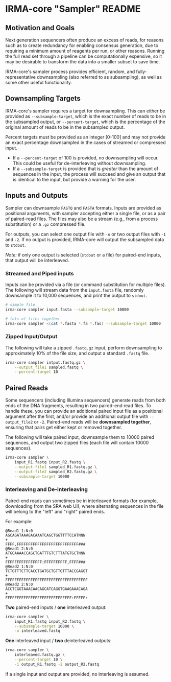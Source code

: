 # IRMA-core "Sampler" README

## Motivation and Goals

Next generation sequencers often produce an excess of reads, for reasons such as to create redundancy for enabling consensus generation, due to requiring a minimum amount of reagents per run, or other reasons. Running the full read set through a pipeline can be computationally expensive, so it may be desirable to transform the data into a smaller subset to save time.

IRMA-core's sampler process provides efficient, random, and fully-representative downsampling (also referred to as subsampling), as well as some other useful functionality.

## Downsampling Targets

IRMA-core's sampler requires a target for downsampling. This can either be provided as `--subsample-target`, which is the exact number of reads to be in the subsampled output, or `--percent-target`, which is the percentage of the original amount of reads to be in the subsampled output.

Percent targets must be provided as an integer [0-100] and may not provide an exact percentage downsampled in the cases of streamed or compressed input.

- If a `--percent-target` of 100 is provided, no downsampling will occur. This could be useful for de-interleaving without downsampling.
- If a `--subsample-target` is provided that is *greater* than the amount of sequences in the input, the process will succeed and give an output that is identical to the input, but provide a warning for the user.

## Inputs and Outputs

Sampler can downsample `FASTQ` and `FASTA` formats. Inputs are provided as positional arguments, with sampler accepting either a single file, or as a pair of paired-read files. The files may also be a stream (e.g., from a process substitution) or a `.gz` compressed file.

For outputs, you can select one output file with `-o` or two output files with `-1` and `-2`. If no output is provided, IRMA-core will output the subsampled data to `stdout`.

*Note:* if only one output is selected (`stdout` or a file) for paired-end inputs, that output will be interleaved.

### Streamed and Piped inputs

Inputs can be provided via a file (or command substitution for multiple files). The following will stream data from the `input.fasta` file, randomly downsample it to 10,000 sequences, and print the output to `stdout`.

```bash
# simple file
irma-core sampler input.fasta --subsample-target 10000

# lots of files together
irma-core sampler <(cat *.fasta *.fa *.fas) --subsample-target 10000
```

### Zipped Input/Output

The following will take a zipped `.fastq.gz` input, perform downsampling to approximately 10% of the file size, and output a standard `.fastq` file.

```bash
irma-core sampler intput.fastq.gz \
    --output_file1 sampled.fastq \
    --percent-target 10
```

## Paired Reads

Some sequencers (including Illumina sequencers) generate reads from both ends of the DNA fragments, resulting in two paired-end read files. To handle these, you can provide an additional paired input file as a positional argument after the first, and/or provide an additional output file with `--output_file2` or `-2`. Paired-end reads will be **downsampled together**, ensuring that pairs get either kept or removed together.

The following will take paired input, downsample them to 10000 paired sequences, and output two zipped files (each file will contain 10000 sequences).

```bash
irma-core sampler \
    input_R1.fastq input_R2.fastq \
    --output-file1 sampled_R1.fastq.gz \
    --output-file2 sampled_R2.fastq.gz \
    --subsample-target 10000
```

### Interleaving and De-interleaving

Paired-end reads can sometimes be in interleaved formats (for example, downloading from the SRA web UI), where alternating sequences in the file will belong to the "left" and "right" paired ends.

For example:

```fastq
@Read1 1:N:0
AGCAGATAAAGACAAATCAGCTGGTTTTCCATNNN
+
FFFF,FFFFFFFFFFFFFFFFFFFFFFFFFFF###
@Read1 2:N:0
ATGGAAAACCAGCTGATTTGTCTTTATGTGCTNNN
+
FFFFFFFFFFFFFFFF:FFFFFFFFFF,FFFF###
@Read2 1:N:0
TCTGTTTCTTCACCTGATGCTGTTGTTTACCGAGGT
+
FFFFFFFFFFFFFFFFFFFFFFFFFFFFFFFFFFFF
@Read2 2:N:0
ACCTCGGTAAACAACAGCATCAGGTGAAGAAACAGA
+
FFFFFFFFFFFFFFFFFFFFFFFFFFFFF:FFFFF:
```

**Two** paired-end inputs / **one** interleaved output:

```bash
irma-core sampler \
    input_R1.fastq input_R2.fastq \
    --subsample-target 10000 \
    -o interleaved.fastq
```

**One** interleaved input / **two** deinterleaved outputs:

```bash
irma-core sampler \
    interleaved.fastq.gz \
    --percent-target 10 \
    -1 output_R1.fastq -2 output_R2.fastq
```

If a single input and output are provided, no interleaving is assumed.
